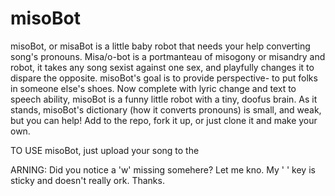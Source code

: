# misoBot
misoBot, or misaBot is a little baby robot that needs your help converting song's pronouns. Misa/o-bot is a portmanteau of misogony or misandry and robot, it takes any song sexist against one sex, and playfully changes it to dispare the opposite. misoBot's goal is to provide perspective- to put folks in someone else's shoes. Now complete with lyric change and text to speech ability, misoBot is a funny little robot with a tiny, doofus brain. As it stands, misoBot's dictionary (how it converts pronouns) is small, and weak, but you can help! Add to the repo, fork it up, or just clone it and make your own. 

TO USE misoBot, just upload your song to the


ARNING: Did you notice a 'w' missing somehere? Let me kno. My ' ' key is sticky and doesn't really ork. Thanks.
